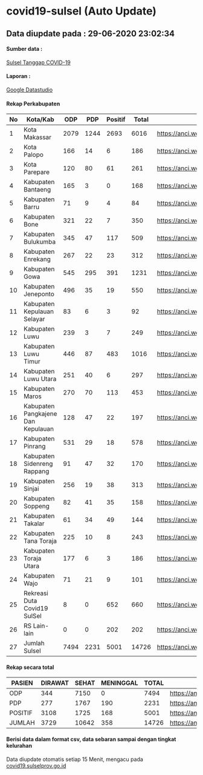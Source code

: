 
# covid19-sulsel (Auto Update)

## Data diupdate pada : 29-06-2020 23:02:34

#### Sumber data :
[Sulsel Tanggap COVID-19](https://covid19.sulselprov.go.id)

#### Laporan :
[Google Datastudio](https://datastudio.google.com/s/jythWGc1j4w)

#### Rekap Perkabupaten 
|No|Kota/Kab|ODP|PDP|Positif|Total|Link|
| --- | --- | --- | --- | --- | --- | --- |
|1|Kota Makassar|2079|1244|2693|6016|https://anci.web.id/cor/kota_makassar|
|2|Kota Palopo|166|14|6|186|https://anci.web.id/cor/kota_palopo|
|3|Kota Parepare|120|80|61|261|https://anci.web.id/cor/kota_parepare|
|4|Kabupaten Bantaeng|165|3|0|168|https://anci.web.id/cor/kabupaten_bantaeng|
|5|Kabupaten Barru|71|9|4|84|https://anci.web.id/cor/kabupaten_barru|
|6|Kabupaten Bone|321|22|7|350|https://anci.web.id/cor/kabupaten_bone|
|7|Kabupaten Bulukumba|345|47|117|509|https://anci.web.id/cor/kabupaten_bulukumba|
|8|Kabupaten Enrekang|267|22|23|312|https://anci.web.id/cor/kabupaten_enrekang|
|9|Kabupaten Gowa|545|295|391|1231|https://anci.web.id/cor/kabupaten_gowa|
|10|Kabupaten Jeneponto|496|35|19|550|https://anci.web.id/cor/kabupaten_jeneponto|
|11|Kabupaten Kepulauan Selayar|83|6|3|92|https://anci.web.id/cor/kabupaten_kepulauan_selayar|
|12|Kabupaten Luwu|239|3|7|249|https://anci.web.id/cor/kabupaten_luwu|
|13|Kabupaten Luwu Timur|446|87|483|1016|https://anci.web.id/cor/kabupaten_luwu_timur|
|14|Kabupaten Luwu Utara|251|40|6|297|https://anci.web.id/cor/kabupaten_luwu_utara|
|15|Kabupaten Maros|270|70|113|453|https://anci.web.id/cor/kabupaten_maros|
|16|Kabupaten Pangkajene Dan Kepulauan|128|47|22|197|https://anci.web.id/cor/kabupaten_pangkajene_dan_kepulauan|
|17|Kabupaten Pinrang|531|29|18|578|https://anci.web.id/cor/kabupaten_pinrang|
|18|Kabupaten Sidenreng Rappang|91|47|32|170|https://anci.web.id/cor/kabupaten_sidenreng_rappang|
|19|Kabupaten Sinjai|256|19|38|313|https://anci.web.id/cor/kabupaten_sinjai|
|20|Kabupaten Soppeng|82|41|35|158|https://anci.web.id/cor/kabupaten_soppeng|
|21|Kabupaten Takalar|61|34|49|144|https://anci.web.id/cor/kabupaten_takalar|
|22|Kabupaten Tana Toraja|225|10|8|243|https://anci.web.id/cor/kabupaten_tana_toraja|
|23|Kabupaten Toraja Utara|177|6|3|186|https://anci.web.id/cor/kabupaten_toraja_utara|
|24|Kabupaten Wajo|71|21|9|101|https://anci.web.id/cor/kabupaten_wajo|
|25|Rekreasi Duta Covid19 SulSel|8|0|652|660|https://anci.web.id/cor/rekreasi_duta_covid19_sulsel|
|26|RS Lain-lain|0|0|202|202|https://anci.web.id/cor/rs_lain-lain|
|27|Jumlah Sulsel|7494|2231|5001|14726|https://anci.web.id/cor/jumlah_sulsel|

#### Rekap secara total

| PASIEN | DIRAWAT | SEHAT | MENINGGAL | TOTAL | LINK |
| ---- | -------- | ---- | ---- |  ---- | ---- |
| ODP | 344 | 7150 | 0 | 7494 | https://anci.web.id/cor/odp_detail.html |
| PDP | 277 | 1767 | 190 | 2231 | https://anci.web.id/cor/pdp_detail.html |
| POSITIF | 3108 | 1725 | 168 | 5001 | https://anci.web.id/cor/positif_detail.html |
| JUMLAH | 3729 | 10642 | 358 | 14726 | https://anci.web.id/cor/jumlah_sulsel/ |

 
#### Berisi data dalam format csv, data sebaran sampai dengan tingkat kelurahan

Data diupdate otomatis setiap 15 Menit, mengacu pada [covid19.sulselprov.go.id](https://covid19.sulselprov.go.id)

